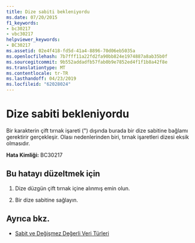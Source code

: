 ```yaml
---
title: Dize sabiti bekleniyordu
ms.date: 07/20/2015
f1_keywords:
- bc30217
- vbc30217
helpviewer_keywords:
- BC30217
ms.assetid: 02e4f418-fd5d-41a4-8896-70d06eb5035a
ms.openlocfilehash: 7b7fff11a22fd2fa90bb824e1974887a8ab35b0f
ms.sourcegitcommit: 9b552addadfb57fab0b9e7852ed4f1f1b8a42f8e
ms.translationtype: MT
ms.contentlocale: tr-TR
ms.lasthandoff: 04/23/2019
ms.locfileid: "62028024"
---
```

# <a name="string-constant-expected"></a>Dize sabiti bekleniyordu
Bir karakterin çift tırnak işareti (") dışında burada bir dize sabitine bağlamı gerektirir gerçekleşir. Olası nedenlerinden biri, tırnak işaretleri dizesi eksik olmasıdır.  
  
 **Hata Kimliği:** BC30217  
  
## <a name="to-correct-this-error"></a>Bu hatayı düzeltmek için  
  
1. Dize düzgün çift tırnak içine alınmış emin olun.  
  
2. Bir dize sabitine sağlayın.  
  
## <a name="see-also"></a>Ayrıca bkz.

- [Sabit ve Değişmez Değerli Veri Türleri](../../visual-basic/programming-guide/language-features/constants-enums/constant-and-literal-data-types.md)
